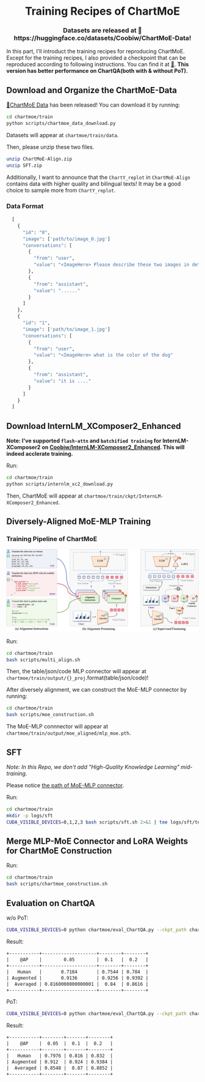 <div align="center">
<h1>Training Recipes of ChartMoE</h1>
</div>

<div align="center">
<h3>Datasets are released at 🤗https://huggingface.co/datasets/Coobiw/ChartMoE-Data!</h3>
</div>

In this part, I'll introduct the training recipes for reproducing ChartMoE. Except for the training recipes, I also provided a checkpoint that can be reproduced according to following instructions. You can find it at [🤗](https://huggingface.co/Coobiw/ChartMoE_Reproduced). **This version has better performance on ChartQA(both with & without PoT).**


## Download and Organize the ChartMoE-Data
[🤗ChartMoE Data](https://huggingface.co/datasets/Coobiw/ChartMoE-Data) has been released! You can download it by running:

```bash
cd chartmoe/train
python scripts/chartmoe_data_download.py
```
Datasets will appear at `chartmoe/train/data`.

Then, please unzip these two files.
```bash
unzip ChartMoE-Align.zip
unzip SFT.zip
```

Additionally, I want to announce that the `ChartY_replot` in `ChartMoE-Align` contains data with higher quality and bilingual texts! It may be a good choice to sample more from `ChartY_replot`.

### Data Format
```python
  [
    {
      "id": "0",
      "image": ['path/to/image_0.jpg']
      "conversations": [
        {
          "from": "user",
          "value": "<ImageHere> Please describe these two images in detail."
        },
        {
          "from": "assistant",
          "value": "......"
        }
      ]
    },
    {
      "id": "1",
      "image": ['path/to/image_1.jpg']
      "conversations": [
        {
          "from": "user",
          "value": "<ImageHere> what is the color of the dog"
        },
        {
          "from": "assistant",
          "value": "it is ...."
        }
      ]
    }
  ]
```

## Download InternLM_XComposer2_Enhanced

**Note: I've supported `flash-attn` and `batchified training` for InternLM-XComposer2 on [Coobiw/InternLM-XComposer2_Enhanced](https://huggingface.co/Coobiw/InternLM-XComposer2_Enhanced). This will indeed acclerate training.**

Run:

```bash
cd chartmoe/train
python scripts/internlm_xc2_download.py
```

Then, ChartMoE will appear at `chartmoe/train/ckpt/InternLM-XComposer2_Enhanced`.

## Diversely-Aligned MoE-MLP Training

### Training Pipeline of ChartMoE

![Overview](../../asset/train_pipeline.png)

Run:

```bash
cd chartmoe/train
bash scripts/multi_align.sh
```

Then, the table/json/code MLP connector will appear at `chartmoe/train/output/{}_proj`.format(table/json/code)!

After diversely alignment, we can construct the MoE-MLP connector by running:

```bash
cd chartmoe/train
bash scripts/moe_construction.sh
```

The MoE-MLP connnector will appear at `chartmoe/train/output/moe_aligned/mlp_moe.pth`.

## SFT

*Note: In this Repo, we don't add "High-Quality Knowledge Learning" mid-training.*

Please notice [the path of MoE-MLP connector](./scripts/sft.sh#L24).

Run:

```bash
cd chartmoe/train
mkdir -p logs/sft
CUDA_VISIBLE_DEVICES=0,1,2,3 bash scripts/sft.sh 2>&1 | tee logs/sft/tee_logs.txt
```

## Merge MLP-MoE Connector and LoRA Weights for ChartMoE Construction
Run:

```bash
cd chartmoe/train
bash scripts/chartmoe_construction.sh
```

## Evaluation on ChartQA
w/o PoT:

```bash
CUDA_VISIBLE_DEVICES=0 python chartmoe/eval_ChartQA.py --ckpt_path chartmoe/train/output/sft/chartmoe_reproduced --save_path chartmoe/train/output/sft/chartmoe_reproduced/ChartQA_wo-PoT
```

Result:
```
+-----------+--------------------+--------+--------+
|    @AP    |        0.05        |  0.1   |  0.2   |
+-----------+--------------------+--------+--------+
|   Human   |       0.7184       | 0.7544 | 0.784  |
| Augmented |       0.9136       | 0.9256 | 0.9392 |
|  Averaged | 0.8160000000000001 |  0.84  | 0.8616 |
+-----------+--------------------+--------+--------+
```

PoT:
```bash
CUDA_VISIBLE_DEVICES=0 python chartmoe/eval_ChartQA.py --ckpt_path chartmoe/train/output/sft/chartmoe_reproduced --save_path chartmoe/train/output/sft/chartmoe_reproduced/ChartQA_PoT --pot --pot_idx 1
```

Result:
```
+-----------+--------+-------+--------+
|    @AP    |  0.05  |  0.1  |  0.2   |
+-----------+--------+-------+--------+
|   Human   | 0.7976 | 0.816 | 0.832  |
| Augmented | 0.912  | 0.924 | 0.9384 |
|  Averaged | 0.8548 |  0.87 | 0.8852 |
+-----------+--------+-------+--------+
```
